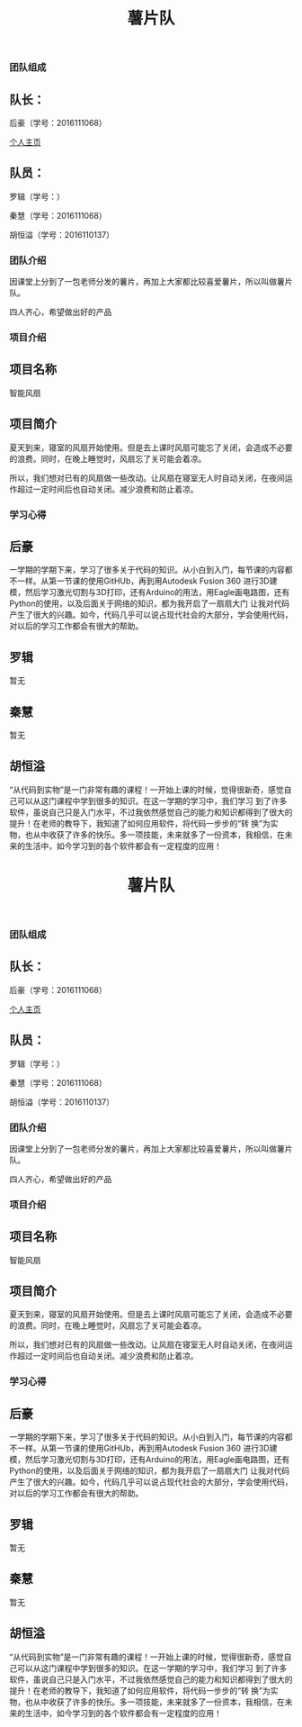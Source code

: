 <html><head>
    <meta charset="utf-8">
    <meta http-equiv="X-UA-Compatible" content="chrome=1">


  </head>
  <body>
    <header>
      <div class="container">
        <h1>薯片队</h1>
      </div>
    </header>
    <div class="container">
      <section id="main_content" deep="1">
        <h3>团队组成</h3>
          <h2>队长：</h2>
            <p>后豪（学号：2016111068）</p>
            <p><a href="https://houhao502.github.io/first-try/">个人主页</a></p>
          <h2>队员：</h2>
            <p>罗辑（学号：）</p>
            <p>秦慧（学号：2016111068）</p>
            <p>胡恒溢（学号：2016110137）</p>
        <h3>团队介绍</h3>
          <p>因课堂上分到了一包老师分发的薯片，再加上大家都比较喜爱薯片，所以叫做薯片队。</p>
          <p>四人齐心，希望做出好的产品</p><p>
        </p><h3>项目介绍</h3>
          <h2>项目名称</h2>
            <p>智能风扇</p>
          <h2>项目简介</h2>
            <p>夏天到来，寝室的风扇开始使用。但是去上课时风扇可能忘了关闭，会造成不必要的浪费。同时，在晚上睡觉时，风扇忘了关可能会着凉。</p>
            <p>所以，我们想对已有的风扇做一些改动。让风扇在寝室无人时自动关闭，在夜间运作超过一定时间后也自动关闭。减少浪费和防止着凉。</p><p>
        </p><h3>学习心得</h3>
          <h2>后豪</h2>
            <p>一学期的学期下来，学习了很多关于代码的知识。从小白到入门，每节课的内容都不一样。从第一节课的使用GitHUb，再到用Autodesk Fusion 360
        进行3D建模，然后学习激光切割与3D打印，还有Arduino的用法，用Eagle画电路图，还有Python的使用，以及后面关于网络的知识，都为我开启了一扇扇大门
        让我对代码产生了很大的兴趣。如今，代码几乎可以说占现代社会的大部分，学会使用代码，对以后的学习工作都会有很大的帮助。</p>
          <h2>罗辑</h2>
            <p>暂无</p>
          <h2>秦慧</h2>
            <p>暂无</p>
          <h2>胡恒溢</h2>
            <p>“从代码到实物”是一门非常有趣的课程！一开始上课的时候，觉得很新奇，感觉自己可以从这门课程中学到很多的知识。在这一学期的学习中，我们学习
              到了许多软件，虽说自己只是入门水平，不过我依然感觉自己的能力和知识都得到了很大的提升！在老师的教导下，我知道了如何应用软件，将代码一步步的“转
              换”为实物，也从中收获了许多的快乐。多一项技能，未来就多了一份资本，我相信，在未来的生活中，如今学习到的各个软件都会有一定程度的应用！</p>
      </section>
    </div>
  

</body></html>
<head>
    <meta charset="utf-8">
    <meta http-equiv="X-UA-Compatible" content="chrome=1">
  </head>
<html><head>
    <meta charset="utf-8">
    <meta http-equiv="X-UA-Compatible" content="chrome=1">
  </head>
  <body>
    <header>
      <div class="container">
        <h1>薯片队</h1>
      </div>
    </header>
    <div class="container">
      <section id="main_content" deep="1">
        <h3>团队组成</h3>
          <h2>队长：</h2>
            <p>后豪（学号：2016111068）</p>
            <p><a href="https://houhao502.github.io/first-try/">个人主页</a></p>
          <h2>队员：</h2>
            <p>罗辑（学号：）</p>
            <p>秦慧（学号：2016111068）</p>
            <p>胡恒溢（学号：2016110137）</p>
        <h3>团队介绍</h3>
          <p>因课堂上分到了一包老师分发的薯片，再加上大家都比较喜爱薯片，所以叫做薯片队。</p>
          <p>四人齐心，希望做出好的产品</p><p>
        </p><h3>项目介绍</h3>
          <h2>项目名称</h2>
            <p>智能风扇</p>
          <h2>项目简介</h2>
            <p>夏天到来，寝室的风扇开始使用。但是去上课时风扇可能忘了关闭，会造成不必要的浪费。同时，在晚上睡觉时，风扇忘了关可能会着凉。</p>
            <p>所以，我们想对已有的风扇做一些改动。让风扇在寝室无人时自动关闭，在夜间运作超过一定时间后也自动关闭。减少浪费和防止着凉。</p><p>
        </p><h3>学习心得</h3>
          <h2>后豪</h2>
            <p>一学期的学期下来，学习了很多关于代码的知识。从小白到入门，每节课的内容都不一样。从第一节课的使用GitHUb，再到用Autodesk Fusion 360
        进行3D建模，然后学习激光切割与3D打印，还有Arduino的用法，用Eagle画电路图，还有Python的使用，以及后面关于网络的知识，都为我开启了一扇扇大门
        让我对代码产生了很大的兴趣。如今，代码几乎可以说占现代社会的大部分，学会使用代码，对以后的学习工作都会有很大的帮助。</p>
          <h2>罗辑</h2>
            <p>暂无</p>
          <h2>秦慧</h2>
            <p>暂无</p>
          <h2>胡恒溢</h2>
            <p>“从代码到实物”是一门非常有趣的课程！一开始上课的时候，觉得很新奇，感觉自己可以从这门课程中学到很多的知识。在这一学期的学习中，我们学习
              到了许多软件，虽说自己只是入门水平，不过我依然感觉自己的能力和知识都得到了很大的提升！在老师的教导下，我知道了如何应用软件，将代码一步步的“转
              换”为实物，也从中收获了许多的快乐。多一项技能，未来就多了一份资本，我相信，在未来的生活中，如今学习到的各个软件都会有一定程度的应用！</p>
      </section>
    </div>
  

</body></html>
